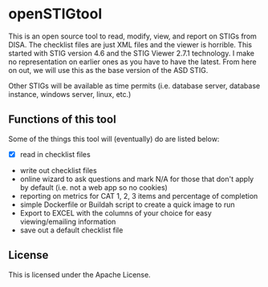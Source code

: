 # openSTIGtool
This is an open source tool to read, modify, view, and report on STIGs from DISA. The checklist files are just XML files and the viewer is horrible. This started with STIG version 4.6 and the STIG Viewer 2.7.1 technology. I make no representation on earlier ones as you have to have the latest. From here on out, we will use this as the base version of the ASD STIG.

Other STIGs will be available as time permits (i.e. database server, database instance, windows server, linux, etc.)

## Functions of this tool

Some of the things this tool will (eventually) do are listed below:

* [x] read in checklist files
* write out checklist files
* online wizard to ask questions and mark N/A for those that don't apply by default (i.e. not a web app so no cookies)
* reporting on metrics for CAT 1, 2, 3 items and percentage of completion
* simple Dockerfile or Buildah script to create a quick image to run
* Export to EXCEL with the columns of your choice for easy viewing/emailing information
* save out a default checklist file

## License
This is licensed under the Apache License.
